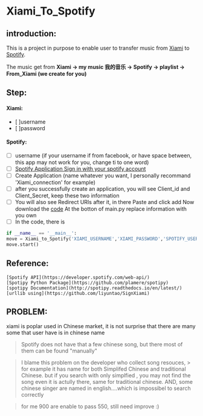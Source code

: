 # Xiami_To_Spotify


## introduction:
This is a project in purpose to enable user to transfer music from [Xiami](http://www.xiami.com) to [Spotify](https://www.spotify.com/us/).

The music get from **Xiami -> my music 我的音乐 -> Spotify -> playlist -> From_Xiami (we create for you)**

## Step:

####    Xiami:
- [ ]username
- [ ]password

####     Spotify:
- [ ] username (if your username if from facebook, or have space between, this app may not work for you, change ti to one word)
- [ ] [Spotify Application Sign in with your spotify account](https://developer.spotify.com/my-applications/)
- [ ] Create Application (name whatever you want, I personally recommand 'Xiami_connection' for example)
- [ ] after you successfully create an application, you will see Client_id and Client_Secret, keep these two information
- [ ] You will also see Redirect URIs after it, in there Paste [](http://github.com/zhang435/Xiami_To_Spotify/) and click add
    Now download the [code](https://github.com/zhang435/Xiami_To_Spotify/archive/master.zip)
At the botton of main.py
replace information with you own
- [ ] In the code, there is
```python
if __name__ == '__main__':
move = Xiami_to_Spotify('XIAMI_USERNAME','XIAMI_PASSWORD','SPOTIFY_USERNAME','CLIENT_ID','CLIENT_CECRET')
move.start()
```


## Reference:
    [Spotify API](https://developer.spotify.com/web-api/)
    [Spotipy Python Package](https://github.com/plamere/spotipy)
    [spotipy Documentation](http://spotipy.readthedocs.io/en/latest/)
    [urllib using](https://github.com/liyuntao/SignXiami)


## PROBLEM:
xiami is poplar used in Chinese market, it is not surprise that there are many some that user have is in chinese name

> Spotify does not have that a few chinese song, but there most of them can be found "manually"

> I blame this problem on the developer who collect song resouces,
    > for example it has name for both Simplifed Chinese and traditional Chinese. but if you search with only simplfied , you may not find the song even it is actully there, same for traditional chinese. AND, some chinese singer are named in english....which is impossibel to search correctly

> for me 900 are enable to pass 550, still need improve :)
